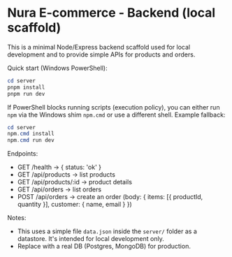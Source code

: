 # Nura E-commerce - Backend (local scaffold)

This is a minimal Node/Express backend scaffold used for local development and to provide simple APIs for products and orders.

Quick start (Windows PowerShell):

```powershell
cd server
pnpm install
pnpm run dev
```

If PowerShell blocks running scripts (execution policy), you can either run `npm` via the Windows shim `npm.cmd` or use a different shell. Example fallback:

```powershell
cd server
npm.cmd install
npm.cmd run dev
```


Endpoints:
- GET /health -> { status: 'ok' }
- GET /api/products -> list products
- GET /api/products/:id -> product details
- GET /api/orders -> list orders
- POST /api/orders -> create an order (body: { items: [{ productId, quantity }], customer: { name, email } })

Notes:
- This uses a simple file `data.json` inside the `server/` folder as a datastore. It's intended for local development only.
- Replace with a real DB (Postgres, MongoDB) for production.
